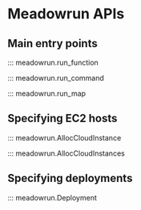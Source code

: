 # Meadowrun APIs

## Main entry points

::: meadowrun.run_function

::: meadowrun.run_command

::: meadowrun.run_map


## Specifying EC2 hosts

::: meadowrun.AllocCloudInstance

::: meadowrun.AllocCloudInstances


## Specifying deployments

::: meadowrun.Deployment
